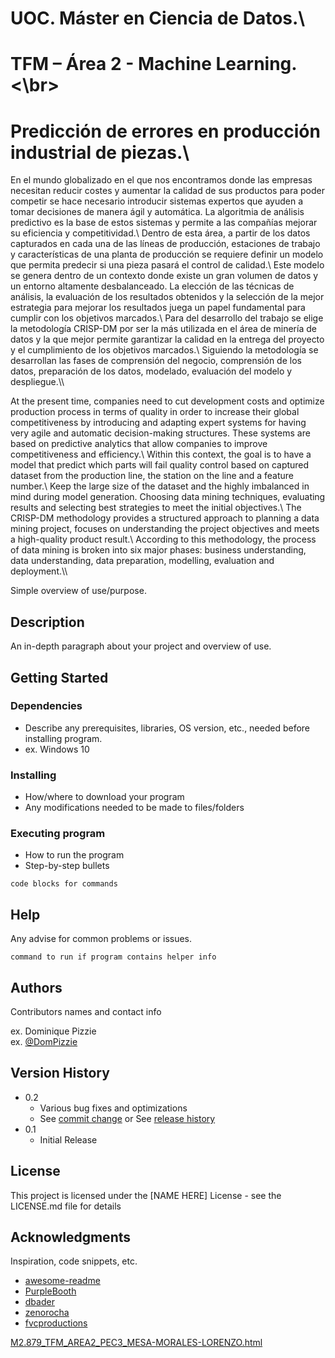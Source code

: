 # UOC. Máster en Ciencia de Datos.\
# TFM – Área 2 - Machine Learning.<\br>
# Predicción de errores en producción industrial de piezas.\

En el mundo globalizado en el que nos encontramos donde las empresas necesitan reducir costes y aumentar la calidad de sus productos para poder competir se hace necesario introducir sistemas expertos que ayuden a tomar decisiones de manera ágil y automática. La algoritmia de análisis predictivo es la base de estos sistemas y permite a las compañías mejorar su eficiencia y competitividad.\\
Dentro de esta área, a partir de los datos capturados en cada una de las líneas de producción, estaciones de trabajo y características de una planta de producción se requiere definir un modelo que permita predecir si una pieza pasará el control de calidad.\\ 
Este modelo se genera dentro de un contexto donde existe un gran volumen de datos y un entorno altamente desbalanceado. La elección de las técnicas de análisis, la evaluación de los resultados obtenidos y la selección de la mejor estrategia para mejorar los resultados juega un papel fundamental para cumplir con los objetivos marcados.\\
Para del desarrollo del trabajo se elige la metodología CRISP-DM por ser la más utilizada en el área de minería de datos y la que mejor permite garantizar la calidad en la entrega del proyecto y el cumplimiento de los objetivos marcados.\\
Siguiendo la metodología se desarrollan las fases de comprensión del negocio, comprensión de los datos, preparación de los datos, modelado, evaluación del modelo y despliegue.\\\

At the present time, companies need to cut development costs and optimize production process in terms of quality in order to increase their global competitiveness by introducing and adapting expert systems for having very agile and automatic decision-making structures. These systems are based on predictive analytics that allow companies to improve competitiveness and efficiency.\\
Within this context, the goal is to have a model that predict which parts will fail quality control based on captured dataset from the production line, the station on the line and a feature number.\\
Keep the large size of the dataset and the highly imbalanced in mind during model generation. Choosing data mining techniques, evaluating results and selecting best strategies to meet the initial objectives.\\
The CRISP-DM methodology provides a structured approach to planning a data mining project, focuses on understanding the project objectives and meets a high-quality product result.\\
According to this methodology, the process of data mining is broken into six major phases: business understanding, data understanding, data preparation, modelling, evaluation and deployment.\\\


Simple overview of use/purpose.

## Description

An in-depth paragraph about your project and overview of use.

## Getting Started

### Dependencies

* Describe any prerequisites, libraries, OS version, etc., needed before installing program.
* ex. Windows 10

### Installing

* How/where to download your program
* Any modifications needed to be made to files/folders

### Executing program

* How to run the program
* Step-by-step bullets
```
code blocks for commands
```

## Help

Any advise for common problems or issues.
```
command to run if program contains helper info
```

## Authors

Contributors names and contact info

ex. Dominique Pizzie  
ex. [@DomPizzie](https://twitter.com/dompizzie)

## Version History

* 0.2
    * Various bug fixes and optimizations
    * See [commit change]() or See [release history]()
* 0.1
    * Initial Release

## License

This project is licensed under the [NAME HERE] License - see the LICENSE.md file for details

## Acknowledgments

Inspiration, code snippets, etc.
* [awesome-readme](https://github.com/matiassingers/awesome-readme)
* [PurpleBooth](https://gist.github.com/PurpleBooth/109311bb0361f32d87a2)
* [dbader](https://github.com/dbader/readme-template)
* [zenorocha](https://gist.github.com/zenorocha/4526327)
* [fvcproductions](https://gist.github.com/fvcproductions/1bfc2d4aecb01a834b46)




[M2.879_TFM_AREA2_PEC3_MESA-MORALES-LORENZO.html](https://htmlpreview.github.io/?https://github.com/lmesamo/tfm-kaggle-bosch/blob/master/M2.879_TFM_AREA2_PEC3_MESA-MORALES-LORENZO.html)
